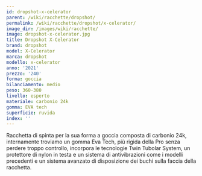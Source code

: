 ```yaml
---
id: dropshot-x-celerator
parent: /wiki/racchette/dropshot/
permalink: /wiki/racchette/dropshot/x-celerator/
image_dir: /images/wiki/racchette/
image: dropshot-x-celerator.jpg
title: Dropshot X-Celerator
brand: dropshot
model: X-Celerator
marca: dropshot
modello: x-celerator
anno: '2021'
prezzo: '240'
forma: goccia
bilanciamento: medio
peso: 360-380
livello: esperto
materiale: carbonio 24k
gomma: EVA tech
superficie: ruvida
index: ''
---
```

Racchetta di spinta per la sua forma a goccia composta di carbonio 24k, internamente troviamo un gomma Eva Tech, più rigida della Pro senza perdere troppo controllo, incorpora le tecnologie Twin Tubolar System, un protettore di nylon in testa e un sistema di antivibrazioni come i modelli precedenti e un sistema avanzato di disposizione dei buchi sulla faccia della racchetta.